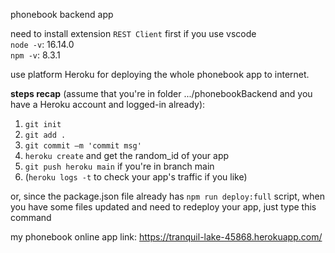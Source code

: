 phonebook backend app

need to install extension `REST Client` first if you use vscode<br>
`node -v`: 16.14.0<br>
`npm -v`: 8.3.1<br>

use platform Heroku for deploying the whole phonebook app to internet.<br>

**steps recap** (assume that you're in folder .../phonebookBackend and you have a Heroku account and logged-in already):
1. `git init`
2. `git add .`
3. `git commit –m 'commit msg'`
4. `heroku create` and get the random_id of your app
5. `git push heroku main` if you're in branch main
6. (`heroku logs -t` to check your app's traffic if you like)

or, since the package.json file already has `npm run deploy:full` script, when you have some files updated and need to redeploy your app, just type this command<br>

my phonebook online app link: https://tranquil-lake-45868.herokuapp.com/
